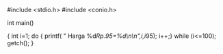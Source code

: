 #include <stdio.h>
#include <conio.h>

int main()

{
    int i=1;
    do { printf( " Harga %d*Rp.95=%d\n\n",i,i*95);
    i++;}
    while (i<=100);
    getch();
}
